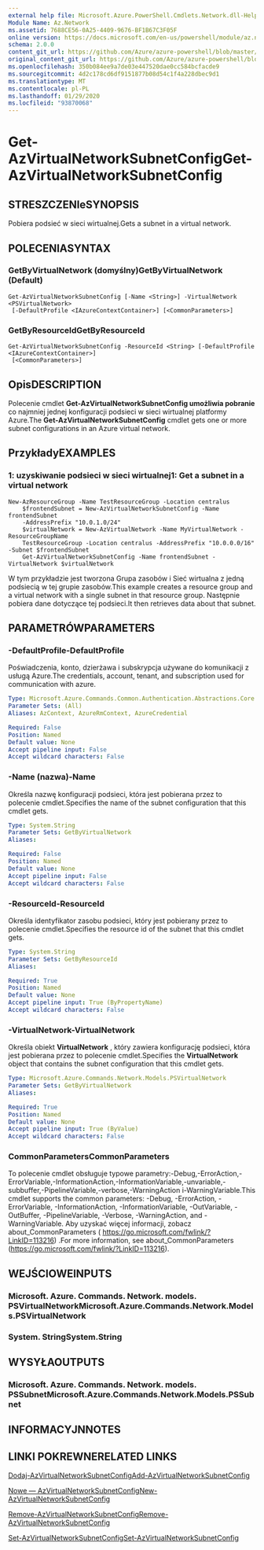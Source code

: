 ```yaml
---
external help file: Microsoft.Azure.PowerShell.Cmdlets.Network.dll-Help.xml
Module Name: Az.Network
ms.assetid: 7688CE56-0A25-4409-9676-BF1B67C3F05F
online version: https://docs.microsoft.com/en-us/powershell/module/az.network/get-azvirtualnetworksubnetconfig
schema: 2.0.0
content_git_url: https://github.com/Azure/azure-powershell/blob/master/src/Network/Network/help/Get-AzVirtualNetworkSubnetConfig.md
original_content_git_url: https://github.com/Azure/azure-powershell/blob/master/src/Network/Network/help/Get-AzVirtualNetworkSubnetConfig.md
ms.openlocfilehash: 350b084ee9a7de03e447520dae0cc584bcfacde9
ms.sourcegitcommit: 4d2c178cd6df9151877b08d54c1f4a228dbec9d1
ms.translationtype: MT
ms.contentlocale: pl-PL
ms.lasthandoff: 01/29/2020
ms.locfileid: "93870068"
---
```

# <span data-ttu-id="3aa80-101">Get-AzVirtualNetworkSubnetConfig</span><span class="sxs-lookup"><span data-stu-id="3aa80-101">Get-AzVirtualNetworkSubnetConfig</span></span>

## <span data-ttu-id="3aa80-102">STRESZCZENIe</span><span class="sxs-lookup"><span data-stu-id="3aa80-102">SYNOPSIS</span></span>
<span data-ttu-id="3aa80-103">Pobiera podsieć w sieci wirtualnej.</span><span class="sxs-lookup"><span data-stu-id="3aa80-103">Gets a subnet in a virtual network.</span></span>

## <span data-ttu-id="3aa80-104">POLECENIA</span><span class="sxs-lookup"><span data-stu-id="3aa80-104">SYNTAX</span></span>

### <span data-ttu-id="3aa80-105">GetByVirtualNetwork (domyślny)</span><span class="sxs-lookup"><span data-stu-id="3aa80-105">GetByVirtualNetwork (Default)</span></span>
```
Get-AzVirtualNetworkSubnetConfig [-Name <String>] -VirtualNetwork <PSVirtualNetwork>
 [-DefaultProfile <IAzureContextContainer>] [<CommonParameters>]
```

### <span data-ttu-id="3aa80-106">GetByResourceId</span><span class="sxs-lookup"><span data-stu-id="3aa80-106">GetByResourceId</span></span>
```
Get-AzVirtualNetworkSubnetConfig -ResourceId <String> [-DefaultProfile <IAzureContextContainer>]
 [<CommonParameters>]
```

## <span data-ttu-id="3aa80-107">Opis</span><span class="sxs-lookup"><span data-stu-id="3aa80-107">DESCRIPTION</span></span>
<span data-ttu-id="3aa80-108">Polecenie cmdlet **Get-AzVirtualNetworkSubnetConfig umożliwia pobranie** co najmniej jednej konfiguracji podsieci w sieci wirtualnej platformy Azure.</span><span class="sxs-lookup"><span data-stu-id="3aa80-108">The **Get-AzVirtualNetworkSubnetConfig** cmdlet gets one or more subnet configurations in an Azure virtual network.</span></span>

## <span data-ttu-id="3aa80-109">Przykłady</span><span class="sxs-lookup"><span data-stu-id="3aa80-109">EXAMPLES</span></span>

### <span data-ttu-id="3aa80-110">1: uzyskiwanie podsieci w sieci wirtualnej</span><span class="sxs-lookup"><span data-stu-id="3aa80-110">1: Get a subnet in a virtual network</span></span>
```
New-AzResourceGroup -Name TestResourceGroup -Location centralus
    $frontendSubnet = New-AzVirtualNetworkSubnetConfig -Name frontendSubnet 
    -AddressPrefix "10.0.1.0/24"
    $virtualNetwork = New-AzVirtualNetwork -Name MyVirtualNetwork -ResourceGroupName 
    TestResourceGroup -Location centralus -AddressPrefix "10.0.0.0/16" -Subnet $frontendSubnet
    Get-AzVirtualNetworkSubnetConfig -Name frontendSubnet -VirtualNetwork $virtualNetwork
```

<span data-ttu-id="3aa80-111">W tym przykładzie jest tworzona Grupa zasobów i Sieć wirtualna z jedną podsiecią w tej grupie zasobów.</span><span class="sxs-lookup"><span data-stu-id="3aa80-111">This example creates a resource group and a virtual network with a single subnet in that resource group.</span></span> <span data-ttu-id="3aa80-112">Następnie pobiera dane dotyczące tej podsieci.</span><span class="sxs-lookup"><span data-stu-id="3aa80-112">It then retrieves data about that subnet.</span></span>

## <span data-ttu-id="3aa80-113">PARAMETRÓW</span><span class="sxs-lookup"><span data-stu-id="3aa80-113">PARAMETERS</span></span>

### <span data-ttu-id="3aa80-114">-DefaultProfile</span><span class="sxs-lookup"><span data-stu-id="3aa80-114">-DefaultProfile</span></span>
<span data-ttu-id="3aa80-115">Poświadczenia, konto, dzierżawa i subskrypcja używane do komunikacji z usługą Azure.</span><span class="sxs-lookup"><span data-stu-id="3aa80-115">The credentials, account, tenant, and subscription used for communication with azure.</span></span>

```yaml
Type: Microsoft.Azure.Commands.Common.Authentication.Abstractions.Core.IAzureContextContainer
Parameter Sets: (All)
Aliases: AzContext, AzureRmContext, AzureCredential

Required: False
Position: Named
Default value: None
Accept pipeline input: False
Accept wildcard characters: False
```

### <span data-ttu-id="3aa80-116">-Name (nazwa)</span><span class="sxs-lookup"><span data-stu-id="3aa80-116">-Name</span></span>
<span data-ttu-id="3aa80-117">Określa nazwę konfiguracji podsieci, która jest pobierana przez to polecenie cmdlet.</span><span class="sxs-lookup"><span data-stu-id="3aa80-117">Specifies the name of the subnet configuration that this cmdlet gets.</span></span>

```yaml
Type: System.String
Parameter Sets: GetByVirtualNetwork
Aliases:

Required: False
Position: Named
Default value: None
Accept pipeline input: False
Accept wildcard characters: False
```

### <span data-ttu-id="3aa80-118">-ResourceId</span><span class="sxs-lookup"><span data-stu-id="3aa80-118">-ResourceId</span></span>
<span data-ttu-id="3aa80-119">Określa identyfikator zasobu podsieci, który jest pobierany przez to polecenie cmdlet.</span><span class="sxs-lookup"><span data-stu-id="3aa80-119">Specifies the resource id of the subnet that this cmdlet gets.</span></span>

```yaml
Type: System.String
Parameter Sets: GetByResourceId
Aliases:

Required: True
Position: Named
Default value: None
Accept pipeline input: True (ByPropertyName)
Accept wildcard characters: False
```

### <span data-ttu-id="3aa80-120">-VirtualNetwork</span><span class="sxs-lookup"><span data-stu-id="3aa80-120">-VirtualNetwork</span></span>
<span data-ttu-id="3aa80-121">Określa obiekt **VirtualNetwork** , który zawiera konfigurację podsieci, która jest pobierana przez to polecenie cmdlet.</span><span class="sxs-lookup"><span data-stu-id="3aa80-121">Specifies the **VirtualNetwork** object that contains the subnet configuration that this cmdlet gets.</span></span>

```yaml
Type: Microsoft.Azure.Commands.Network.Models.PSVirtualNetwork
Parameter Sets: GetByVirtualNetwork
Aliases:

Required: True
Position: Named
Default value: None
Accept pipeline input: True (ByValue)
Accept wildcard characters: False
```

### <span data-ttu-id="3aa80-122">CommonParameters</span><span class="sxs-lookup"><span data-stu-id="3aa80-122">CommonParameters</span></span>
<span data-ttu-id="3aa80-123">To polecenie cmdlet obsługuje typowe parametry:-Debug,-ErrorAction,-ErrorVariable,-InformationAction,-InformationVariable,-unvariable,-subbuffer,-PipelineVariable,-verbose,-WarningAction i-WarningVariable.</span><span class="sxs-lookup"><span data-stu-id="3aa80-123">This cmdlet supports the common parameters: -Debug, -ErrorAction, -ErrorVariable, -InformationAction, -InformationVariable, -OutVariable, -OutBuffer, -PipelineVariable, -Verbose, -WarningAction, and -WarningVariable.</span></span> <span data-ttu-id="3aa80-124">Aby uzyskać więcej informacji, zobacz about_CommonParameters ( https://go.microsoft.com/fwlink/?LinkID=113216) .</span><span class="sxs-lookup"><span data-stu-id="3aa80-124">For more information, see about_CommonParameters (https://go.microsoft.com/fwlink/?LinkID=113216).</span></span>

## <span data-ttu-id="3aa80-125">WEJŚCIOWE</span><span class="sxs-lookup"><span data-stu-id="3aa80-125">INPUTS</span></span>

### <span data-ttu-id="3aa80-126">Microsoft. Azure. Commands. Network. models. PSVirtualNetwork</span><span class="sxs-lookup"><span data-stu-id="3aa80-126">Microsoft.Azure.Commands.Network.Models.PSVirtualNetwork</span></span>

### <span data-ttu-id="3aa80-127">System. String</span><span class="sxs-lookup"><span data-stu-id="3aa80-127">System.String</span></span>

## <span data-ttu-id="3aa80-128">WYSYŁA</span><span class="sxs-lookup"><span data-stu-id="3aa80-128">OUTPUTS</span></span>

### <span data-ttu-id="3aa80-129">Microsoft. Azure. Commands. Network. models. PSSubnet</span><span class="sxs-lookup"><span data-stu-id="3aa80-129">Microsoft.Azure.Commands.Network.Models.PSSubnet</span></span>

## <span data-ttu-id="3aa80-130">INFORMACYJN</span><span class="sxs-lookup"><span data-stu-id="3aa80-130">NOTES</span></span>

## <span data-ttu-id="3aa80-131">LINKI POKREWNE</span><span class="sxs-lookup"><span data-stu-id="3aa80-131">RELATED LINKS</span></span>

[<span data-ttu-id="3aa80-132">Dodaj-AzVirtualNetworkSubnetConfig</span><span class="sxs-lookup"><span data-stu-id="3aa80-132">Add-AzVirtualNetworkSubnetConfig</span></span>](./Add-AzVirtualNetworkSubnetConfig.md)

[<span data-ttu-id="3aa80-133">Nowe — AzVirtualNetworkSubnetConfig</span><span class="sxs-lookup"><span data-stu-id="3aa80-133">New-AzVirtualNetworkSubnetConfig</span></span>](./New-AzVirtualNetworkSubnetConfig.md)

[<span data-ttu-id="3aa80-134">Remove-AzVirtualNetworkSubnetConfig</span><span class="sxs-lookup"><span data-stu-id="3aa80-134">Remove-AzVirtualNetworkSubnetConfig</span></span>](./Remove-AzVirtualNetworkSubnetConfig.md)

[<span data-ttu-id="3aa80-135">Set-AzVirtualNetworkSubnetConfig</span><span class="sxs-lookup"><span data-stu-id="3aa80-135">Set-AzVirtualNetworkSubnetConfig</span></span>](./Set-AzVirtualNetworkSubnetConfig.md)
